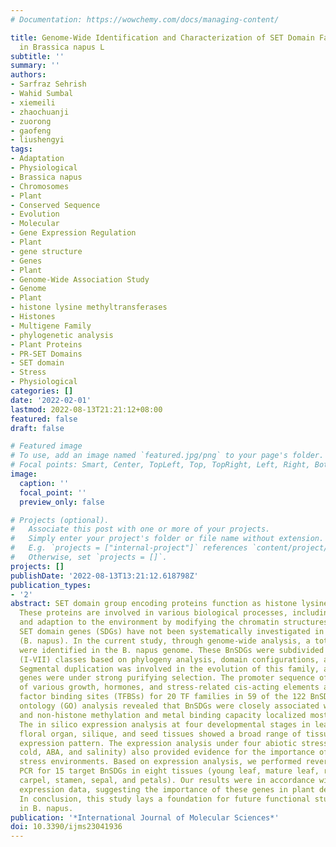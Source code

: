 ```yaml
---
# Documentation: https://wowchemy.com/docs/managing-content/

title: Genome-Wide Identification and Characterization of SET Domain Family Genes
  in Brassica napus L
subtitle: ''
summary: ''
authors:
- Sarfraz Sehrish
- Wahid Sumbal
- xiemeili
- zhaochuanji
- zuorong
- gaofeng
- liushengyi
tags:
- Adaptation
- Physiological
- Brassica napus
- Chromosomes
- Plant
- Conserved Sequence
- Evolution
- Molecular
- Gene Expression Regulation
- Plant
- gene structure
- Genes
- Plant
- Genome-Wide Association Study
- Genome
- Plant
- histone lysine methyltransferases
- Histones
- Multigene Family
- phylogenetic analysis
- Plant Proteins
- PR-SET Domains
- SET domain
- Stress
- Physiological
categories: []
date: '2022-02-01'
lastmod: 2022-08-13T21:21:12+08:00
featured: false
draft: false

# Featured image
# To use, add an image named `featured.jpg/png` to your page's folder.
# Focal points: Smart, Center, TopLeft, Top, TopRight, Left, Right, BottomLeft, Bottom, BottomRight.
image:
  caption: ''
  focal_point: ''
  preview_only: false

# Projects (optional).
#   Associate this post with one or more of your projects.
#   Simply enter your project's folder or file name without extension.
#   E.g. `projects = ["internal-project"]` references `content/project/deep-learning/index.md`.
#   Otherwise, set `projects = []`.
projects: []
publishDate: '2022-08-13T13:21:12.618798Z'
publication_types:
- '2'
abstract: SET domain group encoding proteins function as histone lysine methyltransferases.
  These proteins are involved in various biological processes, including plant development
  and adaption to the environment by modifying the chromatin structures. So far, the
  SET domain genes (SDGs) have not been systematically investigated in Brassica napus
  (B. napus). In the current study, through genome-wide analysis, a total of 122 SDGs
  were identified in the B. napus genome. These BnSDGs were subdivided into seven
  (I-VII) classes based on phylogeny analysis, domain configurations, and motif distribution.
  Segmental duplication was involved in the evolution of this family, and the duplicated
  genes were under strong purifying selection. The promoter sequence of BnSDGs consisted
  of various growth, hormones, and stress-related cis-acting elements along with transcription
  factor binding sites (TFBSs) for 20 TF families in 59 of the 122 BnSDGs. The gene
  ontology (GO) analysis revealed that BnSDGs were closely associated with histone
  and non-histone methylation and metal binding capacity localized mostly in the nucleus.
  The in silico expression analysis at four developmental stages in leaf, stem root,
  floral organ, silique, and seed tissues showed a broad range of tissue and stage-specific
  expression pattern. The expression analysis under four abiotic stresses (dehydration,
  cold, ABA, and salinity) also provided evidence for the importance of BnSDGs in
  stress environments. Based on expression analysis, we performed reverse transcription-quantitative
  PCR for 15 target BnSDGs in eight tissues (young leaf, mature leaf, root, stem,
  carpel, stamen, sepal, and petals). Our results were in accordance with the in silico
  expression data, suggesting the importance of these genes in plant development.
  In conclusion, this study lays a foundation for future functional studies on SDGs
  in B. napus.
publication: '*International Journal of Molecular Sciences*'
doi: 10.3390/ijms23041936
---
```

